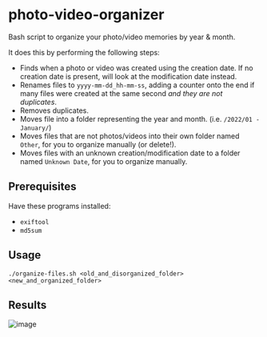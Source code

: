 # photo-video-organizer
Bash script to organize your photo/video memories by year & month. 

It does this by performing the following steps:
* Finds when a photo or video was created using the creation date. If no creation date is present, will look at the modification date instead.
* Renames files to `yyyy-mm-dd_hh-mm-ss`, adding a counter onto the end if many files were created at the same second *and they are not duplicates*.
* Removes duplicates.
* Moves file into a folder representing the year and month. (i.e. `/2022/01 - January/`)
* Moves files that are not photos/videos into their own folder named `Other`, for you to organize manually (or delete!).
* Moves files with an unknown creation/modification date to a folder named `Unknown Date`, for you to organize manually.

## Prerequisites
Have these programs installed:
* `exiftool`
* `md5sum`

## Usage
`./organize-files.sh <old_and_disorganized_folder> <new_and_organized_folder>` 

## Results

![image](https://github.com/christensenjairus/photo-video-organizer/assets/58751387/5801986f-f9cc-486e-98fd-54e102d79e42)

